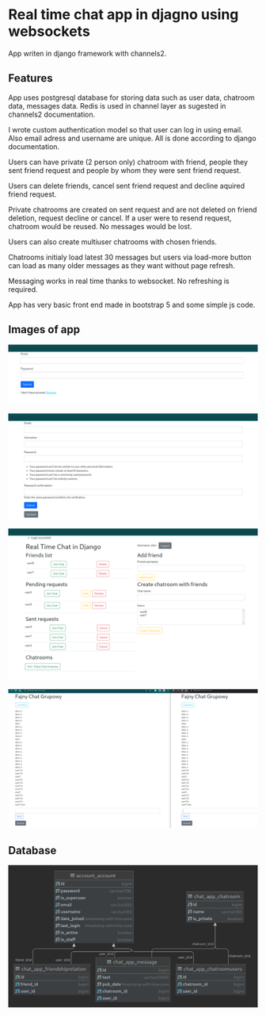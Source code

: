 # Real time chat app in djagno using websockets

App writen in django framework with channels2.

## Features

App uses postgresql database for storing data such as user data, chatroom data, messages data. Redis is used in channel layer as sugested in channels2 documentation.

I wrote custom authentication model so that user can log in using email. Also email adress and username are unique. All is done according to django documentation.

Users can have private (2 person only) chatroom with friend, people they sent friend request and people by whom they were sent friend request.

Users can delete friends, cancel sent friend request and decline aquired friend request.

Private chatrooms are created on sent request and are not deleted on friend deletion, request decline or cancel. If a user were to resend request, chatroom would be reused. No messages would be lost.

Users can also create multiuser chatrooms with chosen friends.

Chatrooms initialy load latest 30 messages but users via load-more button can load as many older messages as they want without page refresh.

Messaging works in real time thanks to websocket. No refreshing is required.

App has very basic front end made in bootstrap 5 and some simple js code.

## Images of app

![](readme_imgs/login.png)

![](readme_imgs/register.png)

![](readme_imgs/index.png)

![](readme_imgs/chat.png)

## Database

![](readme_imgs/db.png)